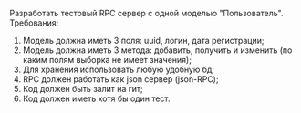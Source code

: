Разработать тестовый RPC сервер с одной моделью "Пользователь".
Требования: 
1. Модель должна иметь 3 поля: uuid, логин, дата регистрации;
2. Модель должна иметь 3 метода: добавить, получить и изменить (по каким полям выборка не имеет значения);
3. Для хранения использовать любую удобную бд;
4. RPC должен работать как json сервер (json-RPC);
5. Код должен быть залит на гит;
6. Код должен иметь хотя бы один тест.
